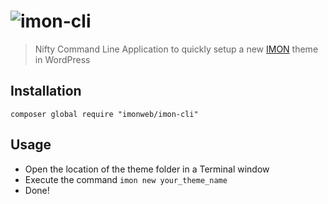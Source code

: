 # ![imon-cli](http://www.imonweb.co.uk/images/logo.png)
> Nifty Command Line Application to quickly setup a new [IMON](https://github.com/imonweb/imon) theme in WordPress

## Installation

```
composer global require "imonweb/imon-cli"
```

## Usage

* Open the location of the theme folder in a Terminal window 
* Execute the command `imon new your_theme_name`
* Done!

